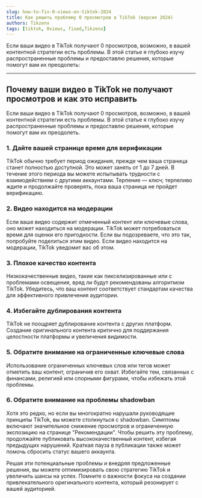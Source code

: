 ```yaml
---
slug: how-to-fix-0-views-on-tiktok-2024
title: Как решить проблему 0 просмотров в TikTok (версия 2024)
authors: Tikzenx
tags: [tiktok, 0views, fixed,Tikzenx]
---
```

Если ваши видео в TikTok получают 0 просмотров, возможно, в вашей контентной стратегии есть проблемы. В этой статье я глубоко изучу распространенные проблемы и предоставлю решения, которые помогут вам их преодолеть:
<!--truncate-->
---

## Почему ваши видео в TikTok не получают просмотров и как это исправить

Если ваши видео в TikTok получают 0 просмотров, возможно, в вашей контентной стратегии есть проблемы. В этой статье я глубоко изучу распространенные проблемы и предоставлю решения, которые помогут вам их преодолеть.

### 1. **Дайте вашей странице время для верификации**

TikTok обычно требует период ожидания, прежде чем ваша страница станет полностью доступной. Это может занять от 1 до 7 дней. В течение этого периода вы можете испытывать трудности с взаимодействием с другими аккаунтами. Терпение — ключ; терпеливо ждите и продолжайте проверять, пока ваша страница не пройдет верификацию.

### 2. **Видео находится на модерации**

Если ваше видео содержит отмеченный контент или ключевые слова, оно может находиться на модерации. TikTok может потребоваться время для оценки его пригодности. Если вы подозреваете, что это так, попробуйте поделиться этим видео. Если видео находится на модерации, TikTok уведомит вас об этом.

### 3. **Плохое качество контента**

Низкокачественные видео, такие как пикселизированные или с проблемами освещения, вряд ли будут рекомендованы алгоритмом TikTok. Убедитесь, что ваш контент соответствует стандартам качества для эффективного привлечения аудитории.

### 4. **Избегайте дублирования контента**

TikTok не поощряет дублирование контента с других платформ. Создание оригинального контента критично для поддержания целостности платформы и увеличения видимости.

### 5. **Обратите внимание на ограниченные ключевые слова**

Использование ограниченных ключевых слов или тегов может отметить ваш контент, ограничив его охват. Избегайте тем, связанных с финансами, религией или спорными фигурами, чтобы избежать этой проблемы.

### 6. **Обратите внимание на проблемы shadowban**

Хотя это редко, но если вы многократно нарушали руководящие принципы TikTok, вы можете столкнуться с shadowban. Симптомы включают значительное снижение просмотров и ограниченную экспозицию на странице "Рекомендации". Чтобы решить эту проблему, продолжайте публиковать высококачественный контент, избегая предыдущих нарушений. Краткая пауза в публикации также может помочь сбросить статус вашего аккаунта.

Решая эти потенциальные проблемы и внедряя предложенные решения, вы можете оптимизировать свою стратегию TikTok и увеличить шансы на успех. Помните о важности фокуса на создании привлекательного оригинального контента, который резонирует с вашей аудиторией.
